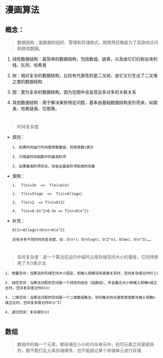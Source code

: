 # 漫画算法
## 概念：
>数据结构：是数据的组织、管理和存储格式，期使用目睹是为了高效地访问和修改数据。

1. 线性数据结构：最简单的数据结构，包括数组、链表，以及由它们衍射出来的栈、队列、哈希表

2. 树：相对复杂的数据结构，比较有代表性的是二叉树，由它又衍生出了二叉堆之类的数据结构

3. 图：更为复杂的数据结构，因为在图中会呈现出多对多的关联关系

4. 其他数据结构：用于解决某些特定问题，基本由基础数据结构变形而来，如跳表、哈希链表、位图等。
#
>时间复杂度

+ 原则：
      
      1. 如果时间运行时间是常数量级，则用常数1表示
      
      2. 只保留时间函数中的最高阶项
      
      3. 如果最高阶项存在，则省去最高阶项前面的系数

+ 案例：
      
      1.  T(n)=3n  =>  T(n)=O(n)
      
      2.  T(n)=5logn  =>  T(n)=O(logn)
      
      3.  T(n)=2  => T(n)=O(1)
      
      4.  T(n)=0.5n^2+0.5n => T(n)=O(n^2)
      
+ 补充：
      
      O(1)<O(logn)<O(n)<O(n^2)
      
      还有许多不同的时间复杂度，如：O(n!)、O(nlogn)、O(2^n)、O(mn)、O(n^3)……

#  
>空间复杂度：是一个算法在运行中临时占用存储空间大小的量度，它同样使用了大O表示法

    1. 常量空间：当算法的存储空间大小固定，和输入规模没有直接关系时，空间复杂度记作O(1)

    2. 线性空间：当算法分配的空间是一个线性的结合（如数组），并且集合大小和输入规模n成正比时，空间复杂度记作O(n)

    3. 二维空间：当算法分配的空间是一个二维数组集合，别切集合的长度和宽度都与输入规模n成正比时，空间复杂度记作O(n^2)

    4. 递归空间：复杂度O(n)

#
## 数组
>数组中的每一个元素，都存储在小小的内存单元中，别切元素之间紧密排列，既不能打乱元素存储顺序，也不能跳过某个存储单元进行存储

                 
                                                                                                             

      

